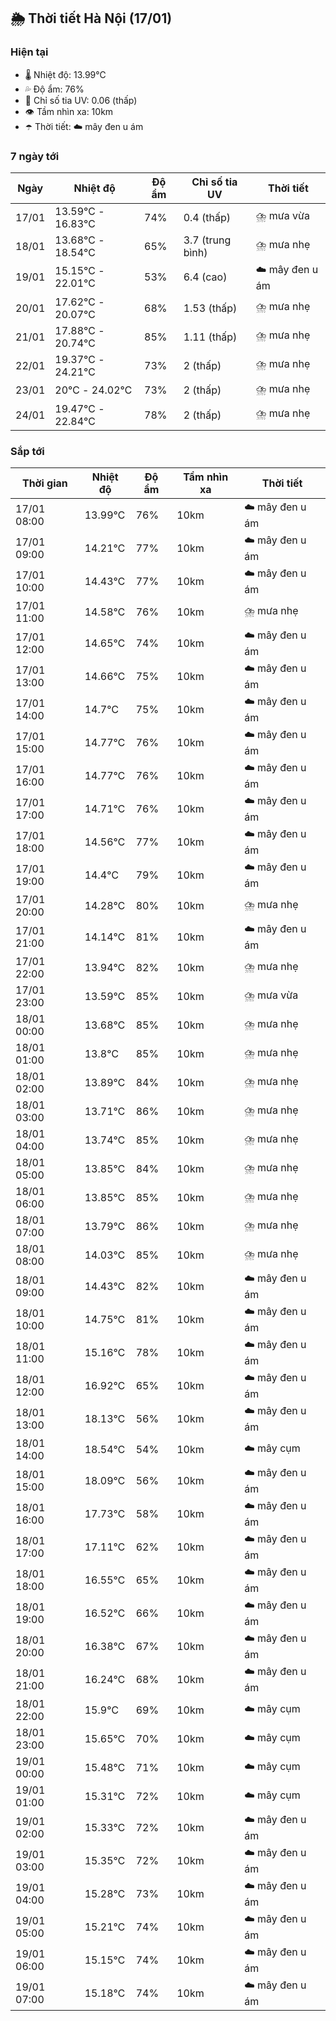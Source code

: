 ## 🌦️ Thời tiết Hà Nội (17/01)

### Hiện tại

- 🌡️ Nhiệt độ: 13.99℃
- 💦 Độ ẩm: 76%
- 🌟 Chỉ số tia UV: 0.06 (thấp)
- 👁️ Tầm nhìn xa: 10km
- ☂️ Thời tiết: ☁️ mây đen u ám

### 7 ngày tới

| Ngày | Nhiệt độ | Độ ẩm | Chỉ số tia UV | Thời tiết |
| --- | --- | --- | --- | --- |
| 17/01 | 13.59℃ - 16.83℃ | 74% | 0.4 (thấp) | ⛈️ mưa vừa |
| 18/01 | 13.68℃ - 18.54℃ | 65% | 3.7 (trung bình) | ⛈️ mưa nhẹ |
| 19/01 | 15.15℃ - 22.01℃ | 53% | 6.4 (cao) | ☁️ mây đen u ám |
| 20/01 | 17.62℃ - 20.07℃ | 68% | 1.53 (thấp) | ⛈️ mưa nhẹ |
| 21/01 | 17.88℃ - 20.74℃ | 85% | 1.11 (thấp) | ⛈️ mưa nhẹ |
| 22/01 | 19.37℃ - 24.21℃ | 73% | 2 (thấp) | ⛈️ mưa nhẹ |
| 23/01 | 20℃ - 24.02℃ | 73% | 2 (thấp) | ⛈️ mưa nhẹ |
| 24/01 | 19.47℃ - 22.84℃ | 78% | 2 (thấp) | ⛈️ mưa nhẹ |

### Sắp tới

| Thời gian | Nhiệt độ | Độ ẩm | Tầm nhìn xa | Thời tiết |
| --- | --- | --- | --- | --- |
| 17/01 08:00 | 13.99℃ | 76% | 10km | ☁️ mây đen u ám |
| 17/01 09:00 | 14.21℃ | 77% | 10km | ☁️ mây đen u ám |
| 17/01 10:00 | 14.43℃ | 77% | 10km | ☁️ mây đen u ám |
| 17/01 11:00 | 14.58℃ | 76% | 10km | ⛈️ mưa nhẹ |
| 17/01 12:00 | 14.65℃ | 74% | 10km | ☁️ mây đen u ám |
| 17/01 13:00 | 14.66℃ | 75% | 10km | ☁️ mây đen u ám |
| 17/01 14:00 | 14.7℃ | 75% | 10km | ☁️ mây đen u ám |
| 17/01 15:00 | 14.77℃ | 76% | 10km | ☁️ mây đen u ám |
| 17/01 16:00 | 14.77℃ | 76% | 10km | ☁️ mây đen u ám |
| 17/01 17:00 | 14.71℃ | 76% | 10km | ☁️ mây đen u ám |
| 17/01 18:00 | 14.56℃ | 77% | 10km | ☁️ mây đen u ám |
| 17/01 19:00 | 14.4℃ | 79% | 10km | ☁️ mây đen u ám |
| 17/01 20:00 | 14.28℃ | 80% | 10km | ⛈️ mưa nhẹ |
| 17/01 21:00 | 14.14℃ | 81% | 10km | ☁️ mây đen u ám |
| 17/01 22:00 | 13.94℃ | 82% | 10km | ⛈️ mưa nhẹ |
| 17/01 23:00 | 13.59℃ | 85% | 10km | ⛈️ mưa vừa |
| 18/01 00:00 | 13.68℃ | 85% | 10km | ⛈️ mưa nhẹ |
| 18/01 01:00 | 13.8℃ | 85% | 10km | ⛈️ mưa nhẹ |
| 18/01 02:00 | 13.89℃ | 84% | 10km | ⛈️ mưa nhẹ |
| 18/01 03:00 | 13.71℃ | 86% | 10km | ⛈️ mưa nhẹ |
| 18/01 04:00 | 13.74℃ | 85% | 10km | ⛈️ mưa nhẹ |
| 18/01 05:00 | 13.85℃ | 84% | 10km | ⛈️ mưa nhẹ |
| 18/01 06:00 | 13.85℃ | 85% | 10km | ⛈️ mưa nhẹ |
| 18/01 07:00 | 13.79℃ | 86% | 10km | ⛈️ mưa nhẹ |
| 18/01 08:00 | 14.03℃ | 85% | 10km | ⛈️ mưa nhẹ |
| 18/01 09:00 | 14.43℃ | 82% | 10km | ☁️ mây đen u ám |
| 18/01 10:00 | 14.75℃ | 81% | 10km | ☁️ mây đen u ám |
| 18/01 11:00 | 15.16℃ | 78% | 10km | ☁️ mây đen u ám |
| 18/01 12:00 | 16.92℃ | 65% | 10km | ☁️ mây đen u ám |
| 18/01 13:00 | 18.13℃ | 56% | 10km | ☁️ mây đen u ám |
| 18/01 14:00 | 18.54℃ | 54% | 10km | ☁️ mây cụm |
| 18/01 15:00 | 18.09℃ | 56% | 10km | ☁️ mây đen u ám |
| 18/01 16:00 | 17.73℃ | 58% | 10km | ☁️ mây đen u ám |
| 18/01 17:00 | 17.11℃ | 62% | 10km | ☁️ mây đen u ám |
| 18/01 18:00 | 16.55℃ | 65% | 10km | ☁️ mây đen u ám |
| 18/01 19:00 | 16.52℃ | 66% | 10km | ☁️ mây đen u ám |
| 18/01 20:00 | 16.38℃ | 67% | 10km | ☁️ mây đen u ám |
| 18/01 21:00 | 16.24℃ | 68% | 10km | ☁️ mây đen u ám |
| 18/01 22:00 | 15.9℃ | 69% | 10km | ☁️ mây cụm |
| 18/01 23:00 | 15.65℃ | 70% | 10km | ☁️ mây cụm |
| 19/01 00:00 | 15.48℃ | 71% | 10km | ☁️ mây cụm |
| 19/01 01:00 | 15.31℃ | 72% | 10km | ☁️ mây cụm |
| 19/01 02:00 | 15.33℃ | 72% | 10km | ☁️ mây đen u ám |
| 19/01 03:00 | 15.35℃ | 72% | 10km | ☁️ mây đen u ám |
| 19/01 04:00 | 15.28℃ | 73% | 10km | ☁️ mây đen u ám |
| 19/01 05:00 | 15.21℃ | 74% | 10km | ☁️ mây đen u ám |
| 19/01 06:00 | 15.15℃ | 74% | 10km | ☁️ mây đen u ám |
| 19/01 07:00 | 15.18℃ | 74% | 10km | ☁️ mây đen u ám |
